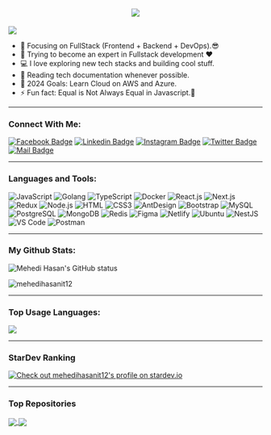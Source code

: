 <h1 align="center">
  <a href="https://git.io/typing-svg">
    <img src="https://readme-typing-svg.herokuapp.com/?lines=Hello,+There!+👋;This+is+Mehedi+Hasan+Shis....;Nice+to+meet+you!&center=true&size=20">
  </a>
</h1>

![](https://komarev.com/ghpvc/?username=mehedihasanit12&color=brightgreen)

- 🔭 Focusing on FullStack (Frontend + Backend + DevOps).😎
- 🌱 Trying to become an expert in Fullstack development ❤
- 💻 I love exploring new tech stacks and building cool stuff.
- 📰 Reading tech documentation whenever possible.
- 🥅 2024 Goals: Learn Cloud on AWS and Azure.
- ⚡ Fun fact: Equal is Not Always Equal in Javascript.🤣

---

### Connect With Me:

[![Facebook Badge](https://img.shields.io/badge/Facebook-1877F2?style=for-the-badge&logo=facebook&logoColor=white)](https://www.facebook.com/mehedi.hasansis.9)
[![Linkedin Badge](https://img.shields.io/badge/LinkedIn-0077B5?style=for-the-badge&logo=linkedin&logoColor=white)](https://www.linkedin.com/in/mehedi-hasan-515b35221/) [![Instagram Badge](https://img.shields.io/badge/Instagram-E4405F?style=for-the-badge&logo=instagram&logoColor=white)](https://instagram.com)
[![Twitter Badge](https://img.shields.io/badge/Twitter-1DA1F2?style=for-the-badge&logo=twitter&logoColor=white)](https://twitter.com/Mehedihasanit1)
[![Mail Badge](https://img.shields.io/badge/Gmail-D14836?style=for-the-badge&logo=gmail&logoColor=white)](mailto:mehedihasanit12@gmail.com)

---

### Languages and Tools:

![JavaScript](https://img.shields.io/badge/JavaScript-F7DF1E?style=flat-square&logo=javascript&logoColor=black)
![Golang](https://img.shields.io/badge/Golang-F7F7F7?style=flat-square&logo=go&logoColor=00A7D0)
![TypeScript](https://img.shields.io/badge/TypeScript-007ACC?style=flat-square&logo=typescript&logoColor=white)
![Docker](https://img.shields.io/badge/Docker-0CC1F3?style=flat-square&logo=docker&logoColor=white)
![React.js](https://img.shields.io/badge/React.js-0081CB?style=flat-square&logo=react&logoColor=61DAFB)
![Next.js](https://img.shields.io/badge/Next.js-f7f7f7?style=flastic&logo=Next.js&logoColor=000000)
![Redux](https://img.shields.io/badge/Redux-black?style=flastic&logo=Redux&logoColor=764ABC)
![Node.js](https://img.shields.io/badge/Node.js-43853D?style=flat-square&logo=node.js&logoColor=white)
![HTML](https://img.shields.io/badge/HTML5-E34F26?style=flat-square&logo=html5&logoColor=white)
![CSS3](https://img.shields.io/badge/CSS3-1572B6?style=flat-square&logo=css3&logoColor=white)
![AntDesign](https://img.shields.io/badge/AntDesign-f7f7f7?style=flastic&logo=AntDesign&logoColor=0170FE)
![Bootstrap](https://img.shields.io/badge/Bootstrap-563D7C?style=flat-square&logo=bootstrap&logoColor=white)
![MySQL](https://img.shields.io/badge/MySQL-005C84?style=flat-square&logo=mysql&logoColor=white)
![PostgreSQL](https://img.shields.io/badge/PostgreSQL-31658D?style=flastic&logo=PostgreSQL&logoColor=white)
![MongoDB](https://img.shields.io/badge/MongoDB-F7F7F7?style=flat-square&logo=mongodb&logoColor=49A248)
![Redis](https://img.shields.io/badge/redis-%23DD0031.svg?&style=flat-square&logo=redis&logoColor=white)
![Figma](https://img.shields.io/badge/Figma-f7f7f7?style=flastic&logo=Figma&logoColor=F24E1E)
![Netlify](https://img.shields.io/badge/Netlify-00C7B7?style=flat-square&logo=netlify&logoColor=white)
![Ubuntu](https://img.shields.io/badge/Ubuntu-E05924?style=flat-square&logo=ubuntu&logoColor=black)
![NestJS](https://img.shields.io/badge/Nestjs-000000?style=flat-square&logo=nestjs&logoColor=D9224D)
![VS Code](https://img.shields.io/badge/VisualStudio-2C2B30?style=flastic&logo=VisualStudioCode&logoColor=007ACC)
![Postman](https://img.shields.io/badge/Postman-f7f7f7?style=flastic&logo=Postman&logoColor=FF6C37)

---

### My Github Stats:

<p>
  <img align="center" src="https://github-readme-stats.vercel.app/api?username=mehedihasanit12&show_icons=true&include_all_commits=true&theme=algolia&hide_border=true" alt="Mehedi Hasan's GitHub status" />
</p>
<p>
  <img align="center" src="https://github-readme-streak-stats.herokuapp.com/?user=mehedihasanit12&theme=algolia" alt="mehedihasanit12" />
</p>

---

### Top Usage Languages:

<img align="center" src="https://github-readme-stats.vercel.app/api/top-langs/?username=mehedihasanit12&layout=compact&theme=algolia&hide_border=true&&langs_count=10" />

---

### StarDev Ranking

<a href="https://stardev.io/developers/mehedihasanit12"><img alt="Check out mehedihasanit12's profile on stardev.io" src="https://stardev.io/developers/mehedihasanit12/badge/languages/global.svg" /></a>

---


### Top Repositories


<a href="https://github.com/mehedihasanit12/facebook-post-comment">
  <img align="center" src="https://github-readme-stats.vercel.app/api/pin/?username=mehedihasanit12&repo=facebook-post-comment&theme=algolia" />
</a>
<a href="https://github.com/mehedihasanit12/jubo-web-development-and-application">
  <img align="center" src="https://github-readme-stats.vercel.app/api/pin/?username=mehedihasanit12&repo=jubo-web-development-and-application&theme=algolia" />
</a>
